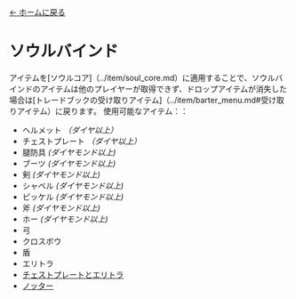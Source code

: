 [← ホームに戻る](../)
# ソウルバインド
アイテムを[ソウルコア]（../item/soul_core.md）に適用することで、ソウルバインドのアイテムは他のプレイヤーが取得できず、ドロップアイテムが消失した場合は[トレードブックの受け取りアイテム]（../item/barter_menu.md#受け取りアイテム）に戻ります。
使用可能なアイテム：：
- ヘルメット _（ダイヤ以上）_
- チェストプレート _（ダイヤ以上）_
- 腿防具 _(ダイヤモンド以上)_
- ブーツ _(ダイヤモンド以上)_
- 剣 _(ダイヤモンド以上)_
- シャベル _(ダイヤモンド以上)_
- ピッケル _(ダイヤモンド以上)_
- 斧 _(ダイヤモンド以上)_
- ホー _(ダイヤモンド以上)_
- 弓
- クロスボウ
- 盾
- エリトラ
- [チェストプレートとエリトラ](../item/elytra_of_chestplate.md)
- [ノッター](../item/sound_bell.md)
